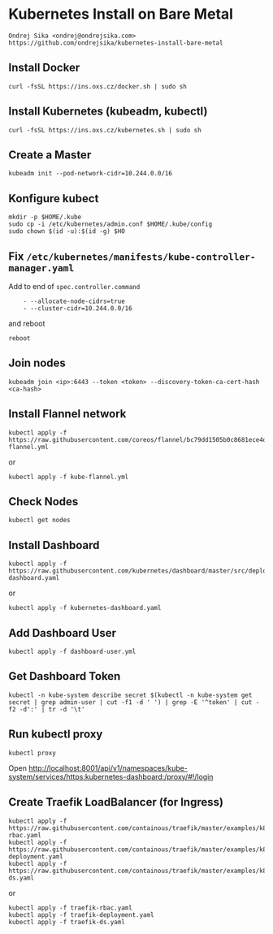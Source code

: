 # Kubernetes Install on Bare Metal

    Ondrej Sika <ondrej@ondrejsika.com>
    https://github.com/ondrejsika/kubernetes-install-bare-metal

## Install Docker

```
curl -fsSL https://ins.oxs.cz/docker.sh | sudo sh
```

## Install Kubernetes (kubeadm, kubectl)

```
curl -fsSL https://ins.oxs.cz/kubernetes.sh | sudo sh
```

## Create a Master

```
kubeadm init --pod-network-cidr=10.244.0.0/16
```

## Konfigure kubect

```
mkdir -p $HOME/.kube
sudo cp -i /etc/kubernetes/admin.conf $HOME/.kube/config
sudo chown $(id -u):$(id -g) $HO
```

## Fix `/etc/kubernetes/manifests/kube-controller-manager.yaml`

Add to end of `spec.controller.command`

```
    - --allocate-node-cidrs=true
    - --cluster-cidr=10.244.0.0/16
```

and reboot

```
reboot
```

## Join nodes

```
kubeadm join <ip>:6443 --token <token> --discovery-token-ca-cert-hash <ca-hash>
```

## Install Flannel network

```
kubectl apply -f https://raw.githubusercontent.com/coreos/flannel/bc79dd1505b0c8681ece4de4c0d86c5cd2643275/Documentation/kube-flannel.yml
```

or

```
kubectl apply -f kube-flannel.yml
```

## Check Nodes

```
kubectl get nodes
```

## Install Dashboard

```
kubectl apply -f https://raw.githubusercontent.com/kubernetes/dashboard/master/src/deploy/recommended/kubernetes-dashboard.yaml
```

or

```
kubectl apply -f kubernetes-dashboard.yaml
```

## Add Dashboard User

```
kubectl apply -f dashboard-user.yml
```

## Get Dashboard Token

```
kubectl -n kube-system describe secret $(kubectl -n kube-system get secret | grep admin-user | cut -f1 -d ' ') | grep -E '^token' | cut -f2 -d':' | tr -d '\t'
```

## Run kubectl proxy

```
kubectl proxy
```

Open <http://localhost:8001/api/v1/namespaces/kube-system/services/https:kubernetes-dashboard:/proxy/#!/login>

## Create Traefik LoadBalancer (for Ingress)

```
kubectl apply -f https://raw.githubusercontent.com/containous/traefik/master/examples/k8s/traefik-rbac.yaml
kubectl apply -f https://raw.githubusercontent.com/containous/traefik/master/examples/k8s/traefik-deployment.yaml
kubectl apply -f https://raw.githubusercontent.com/containous/traefik/master/examples/k8s/traefik-ds.yaml
```

or

```
kubectl apply -f traefik-rbac.yaml
kubectl apply -f traefik-deployment.yaml
kubectl apply -f traefik-ds.yaml
```
